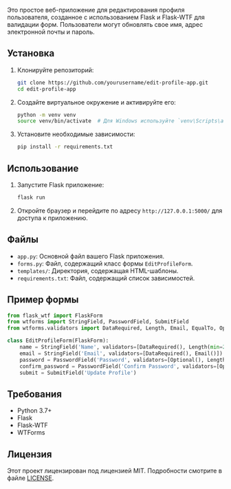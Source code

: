 Это простое веб-приложение для редактирования профиля пользователя, созданное с использованием Flask и Flask-WTF для валидации форм. Пользователи могут обновлять свое имя, адрес электронной почты и пароль.

## Установка

1. Клонируйте репозиторий:

    ```bash
    git clone https://github.com/yourusername/edit-profile-app.git
    cd edit-profile-app
    ```

2. Создайте виртуальное окружение и активируйте его:

    ```bash
    python -m venv venv
    source venv/bin/activate  # Для Windows используйте `venv\Scripts\activate`
    ```

3. Установите необходимые зависимости:

    ```bash
    pip install -r requirements.txt
    ```

## Использование

1. Запустите Flask приложение:

    ```bash
    flask run
    ```

2. Откройте браузер и перейдите по адресу `http://127.0.0.1:5000/` для доступа к приложению.

## Файлы

- `app.py`: Основной файл вашего Flask приложения.
- `forms.py`: Файл, содержащий класс формы `EditProfileForm`.
- `templates/`: Директория, содержащая HTML-шаблоны.
- `requirements.txt`: Файл, содержащий список зависимостей.

## Пример формы

```python
from flask_wtf import FlaskForm
from wtforms import StringField, PasswordField, SubmitField
from wtforms.validators import DataRequired, Length, Email, EqualTo, Optional

class EditProfileForm(FlaskForm):
    name = StringField('Name', validators=[DataRequired(), Length(min=2, max=20)])
    email = StringField('Email', validators=[DataRequired(), Email()])
    password = PasswordField('Password', validators=[Optional(), Length(min=6)])
    confirm_password = PasswordField('Confirm Password', validators=[Optional(), EqualTo('password', message='Passwords must match')])
    submit = SubmitField('Update Profile')
```

## Требования

- Python 3.7+
- Flask
- Flask-WTF
- WTForms

## Лицензия

Этот проект лицензирован под лицензией MIT. Подробности смотрите в файле [LICENSE](LICENSE).
